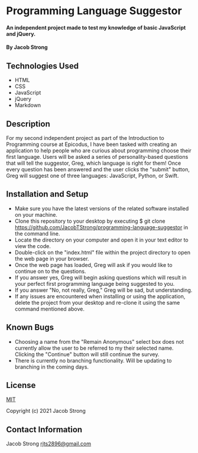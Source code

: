 # Programming Language Suggestor

#### An independent project made to test my knowledge of basic JavaScript and jQuery.

#### By Jacob Strong

## Technologies Used

* HTML
* CSS
* JavaScript
* jQuery
* Markdown

## Description

For my second independent project as part of the Introduction to Programming course at Epicodus, I have been tasked with creating an application to help people who are curious about programming choose their first language. Users will be asked a series of personality-based questions that will tell the suggestor, Greg, which language is right for them! Once every question has been answered and the user clicks the "submit" button, Greg will suggest one of three languages: JavaScript, Python, or Swift.

## Installation and Setup

* Make sure you have the latest versions of the related software installed on your machine.
* Clone this repository to your desktop by executing $ git clone https://github.com/JacobTStrong/programming-language-suggestor in the command line.
* Locate the directory on your computer and open it in your text editor to view the code.
* Double-click on the "index.html" file within the project directory to open the web page in your browser.
* Once the web page has loaded, Greg will ask if you would like to continue on to the questions.
* If you answer yes, Greg will begin asking questions which will result in your perfect first programming language being suggested to you.
* If you answer "No, not really, Greg," Greg will be sad, but understanding.
* If any issues are encountered when installing or using the application, delete the project from your desktop and re-clone it using the same command mentioned above.

## Known Bugs

* Choosing a name from the "Remain Anonymous" select box does not currently allow the user to be referred to my their selected name. Clicking the "Continue" button will still continue the survey.
* There is currently no branching functionality. Will be updating to branching in the coming days.

## License

[MIT](https://en.wikipedia.org/wiki/MIT_License)

Copyright (c) 2021 Jacob Strong

## Contact Information

Jacob Strong <a href="mailto:rjts2896@gmail.com">rjts2896@gmail.com</a>